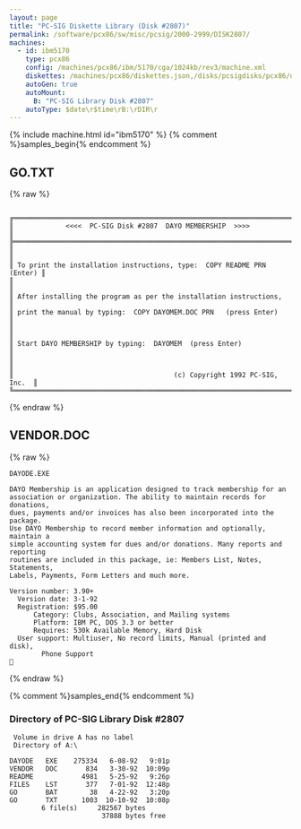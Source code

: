 ```yaml
---
layout: page
title: "PC-SIG Diskette Library (Disk #2807)"
permalink: /software/pcx86/sw/misc/pcsig/2000-2999/DISK2807/
machines:
  - id: ibm5170
    type: pcx86
    config: /machines/pcx86/ibm/5170/cga/1024kb/rev3/machine.xml
    diskettes: /machines/pcx86/diskettes.json,/disks/pcsigdisks/pcx86/diskettes.json
    autoGen: true
    autoMount:
      B: "PC-SIG Library Disk #2807"
    autoType: $date\r$time\rB:\rDIR\r
---
```


{% include machine.html id="ibm5170" %}
{% comment %}samples_begin{% endcomment %}

## GO.TXT

{% raw %}
```

╔═════════════════════════════════════════════════════════════════════════╗
║             <<<<  PC-SIG Disk #2807  DAYO MEMBERSHIP  >>>>              ║
╠═════════════════════════════════════════════════════════════════════════╣
║                                                                         ║
║ To print the installation instructions, type:  COPY README PRN  (Enter) ║
║                                                                         ║
║ After installing the program as per the installation instructions,      ║
║ print the manual by typing:  COPY DAYOMEM.DOC PRN   (press Enter)       ║
║                                                                         ║
║ Start DAYO MEMBERSHIP by typing:  DAYOMEM  (press Enter)                ║
║                                                                         ║
║                                        (c) Copyright 1992 PC-SIG, Inc.  ║
╚═════════════════════════════════════════════════════════════════════════╝
```
{% endraw %}

## VENDOR.DOC

{% raw %}
```
DAYODE.EXE

DAYO Membership is an application designed to track membership for an
association or organization. The ability to maintain records for donations,
dues, payments and/or invoices has also been incorporated into the package.
Use DAYO Membership to record member information and optionally, maintain a
simple accounting system for dues and/or donations. Many reports and reporting
routines are included in this package, ie: Members List, Notes, Statements,
Labels, Payments, Form Letters and much more.

Version number: 3.90+
  Version date: 3-1-92
  Registration: $95.00
      Category: Clubs, Association, and Mailing systems
      Platform: IBM PC, DOS 3.3 or better
      Requires: 530k Available Memory, Hard Disk
  User support: Multiuser, No record limits, Manual (printed and disk),
		Phone Support

```
{% endraw %}

{% comment %}samples_end{% endcomment %}

### Directory of PC-SIG Library Disk #2807

     Volume in drive A has no label
     Directory of A:\

    DAYODE   EXE    275334   6-08-92   9:01p
    VENDOR   DOC       834   3-30-92  10:09p
    README            4981   5-25-92   9:26p
    FILES    LST       377   7-01-92  12:48p
    GO       BAT        38   4-22-92   3:20p
    GO       TXT      1003  10-10-92  10:08p
            6 file(s)     282567 bytes
                           37888 bytes free
